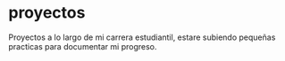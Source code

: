 # proyectos
Proyectos a lo largo de mi carrera estudiantil, estare subiendo pequeñas practicas para documentar mi progreso.
